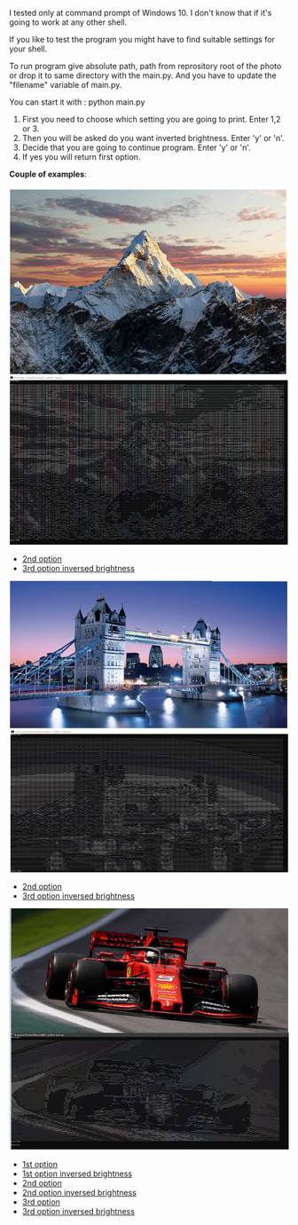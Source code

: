 I tested only at command prompt of Windows 10.
I don't know that if it's going to work at any other shell.

If you like to test the program you might have to find suitable settings for your shell.

To run program give absolute path, path from reprository root of the photo or drop it to same directory with the main.py.
And you have to update the "filename" variable of main.py.

You can start it with : python main.py
1. First you need to choose which setting you are going to print. Enter 1,2 or 3. <br>
2. Then you will be asked do you want inverted brightness. Enter 'y' or 'n'. <br>
3. Decide that you are going to continue program. Enter 'y' or 'n'. <br>
4. If yes you will return first option. <br>

**Couple of examples**:


<img src = "./examples/ex3.png"></img><br>

* [2nd option](./examples/ex3.2.png)<br>
* [3rd option inversed brightness](./examples/ex3.3r.png)<br>


<img src = "./examples/ex2.png"></img><br>

* [2nd option](./examples/ex2.2.png)<br>
* [3rd option inversed brightness](./examples/ex2.3r.png)<br>


<img src = "./examples/ex1.png"></img><br>

* [1st option](./examples/ex1.1.png)<br>
* [1st option inversed brightness](./examples/ex1.1r.png)<br>
* [2nd option](./examples/ex1.2.png)<br>
* [2nd option inversed brightness](./examples/ex1.2r.png)<br>
* [3rd option](./examples/ex3.3.png)<br>
* [3rd option inversed brightness](./examples/ex3.3r.png)<br>
